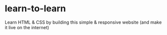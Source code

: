 # learn-to-learn
 Learn HTML & CSS by building this simple & responsive website (and make it live on the internet)
